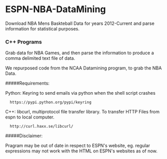 # ESPN-NBA-DataMining
Download NBA Mens Baskteball Data for years 2012-Current and parse information for statistical purposes.

### C++ Programs

Grab data for NBA Games, and then parse the information to produce a comma delimited text file of data.

We repurposed code from the NCAA Datamining program, to grab the NBA Data. 

#####Requirements:

Python: Keyring to send emails via python when the shell script crashes

      https://pypi.python.org/pypi/keyring
      
C++: libcurl, multiprotocol file transfer library. To transfer HTTP Files from espn to local computer.

      http://curl.haxx.se/libcurl/
      
      
#####Disclaimer:

Pragram may be out of date in respect to ESPN's website, eg. regular expressions may not work with the HTML on ESPN's websites as of now.
